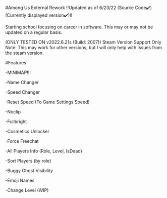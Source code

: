 #Among Us External Rework
!!Updated as of 6/23/22 (Source Code✔️) (Currently displayed version✔️)!!

Starting school focusing on career in software.
This may or may not be updated on a regular basis.

(ONLY TESTED ON v2022.6.21s (Build: 2007))
Steam Version Support Only Note: This may work for other versions, but I will only help with
Issues from the steam version.


#Features

-MINIMAP!!!

-Name Changer

-Speed Changer

-Reset Speed (To Game Settings Speed)

-Noclip

-Fullbright

-Cosmetics Unlocker

-Force Freechat

-All Players Info (Role, Level, IsDead)

-Sort Players (by role)

-Buggy Ghost Visibility

-Emoji Names

-Change Level (WIP)



